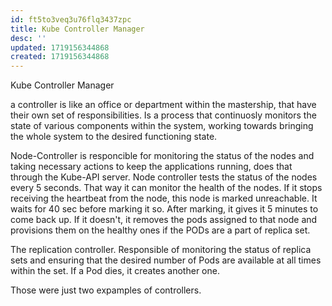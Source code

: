 ```yaml
---
id: ft5to3veq3u76flq3437zpc
title: Kube Controller Manager
desc: ''
updated: 1719156344868
created: 1719156344868
---
```

Kube Controller Manager

a controller is like an office or department within the mastership, that have their own set of responsibilities. Is a process that continuosly monitors the state of various components within the system, working towards bringing the whole system to the desired functioning state.

Node-Controller is responcible for monitoring the status of the nodes and taking necessary actions to keep the applications running, does that through the Kube-API server. Node controller tests the status of the nodes every 5 seconds. That way it can monitor the health of the nodes. If it stops receiving the heartbeat from the node, this node is marked unreachable. It waits for 40 sec before marking it so. After marking, it gives it 5 minutes to come back up. If it doesn't, it removes the pods assigned to that node and provisions them on the healthy ones if the PODs are a part of replica set. 

The replication controller. Responsible of monitoring the status of replica sets and ensuring that the desired number of Pods are available at all times within the set. If a Pod dies, it creates another one. 

Those were just two expamples of controllers. 
